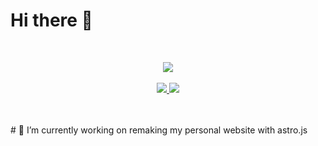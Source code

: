 # Hi there 👋
<br>
<p align="center">
   <a href="#">
      <img src="https://skillicons.dev/icons?i=linux,bash,vscode,svg,css,html,js,ts,astro,nodejs,deno,c,cs,cpp,rust" />
   </a>
   <br><br>
   <a href="#rank">
      <img src="https://github-readme-stats.vercel.app/api?username=sklbz&theme=blue-green&count_private=true&show_icons=true&hide_border=true">
      <img src="https://github-readme-stats.vercel.app/api/top-langs?locale=en&card_width=320&langs_count=6&theme=github_dark&hide_border=true&username=sklbz">
   </a>
</p>
<br><br>
# 🔭 I’m currently working on remaking my personal website with astro.js

<!--
- 🔭 I’m currently working on ...
- 👯 I’m looking to collaborate on ...
- 🤔 I’m looking for help with ...
- 💬 Ask me about ...
- 📫 How to reach me: ...
- ⚡ Fun fact: ...
-->
